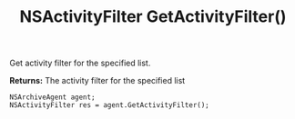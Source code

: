 ﻿---
uid: crmscript_ref_NSArchiveAgent_GetActivityFilter
title: NSActivityFilter GetActivityFilter()
intellisense: NSArchiveAgent.GetActivityFilter
keywords: NSArchiveAgent, GetActivityFilter
so.topic: reference
---

Get activity filter for the specified list.


**Returns:** The activity filter for the specified list

```crmscript
NSArchiveAgent agent;
NSActivityFilter res = agent.GetActivityFilter();
```


